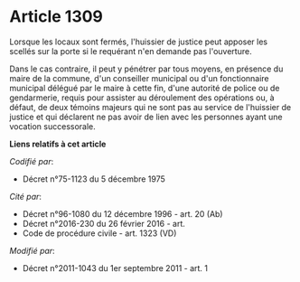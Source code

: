 # Article 1309

Lorsque les locaux sont fermés, l'huissier de justice peut apposer les scellés sur la porte si le requérant n'en demande pas
l'ouverture. 

Dans le cas contraire, il peut y pénétrer par tous moyens, en présence du maire de la commune, d'un conseiller municipal ou
d'un fonctionnaire municipal délégué par le maire à cette fin, d'une autorité de police ou de gendarmerie, requis pour
assister au déroulement des opérations ou, à défaut, de deux témoins majeurs qui ne sont pas au service de l'huissier de
justice et qui déclarent ne pas avoir de lien avec les personnes ayant une vocation successorale.

**Liens relatifs à cet article**

_Codifié par_:

  - Décret n°75-1123 du 5 décembre 1975

_Cité par_:

  - Décret n°96-1080 du 12 décembre 1996 - art. 20 (Ab)
  - Décret n°2016-230 du 26 février 2016 - art.
  - Code de procédure civile - art. 1323 (VD)

_Modifié par_:

  - Décret n°2011-1043 du 1er septembre 2011 - art. 1
